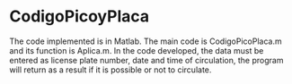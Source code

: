 # CodigoPicoyPlaca
The code implemented is in Matlab.
The main code is CodigoPicoPlaca.m and its function is Aplica.m.
In the code developed, the data must be entered as license plate number, date and time of circulation, the program will return as a result if it is possible or not to circulate.
